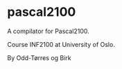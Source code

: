 # pascal2100
A compilator for Pascal2100.

Course INF2100 at University of Oslo.

By Odd-Tørres og Birk
